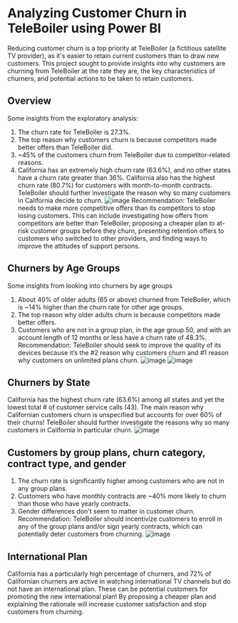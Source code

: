 # Analyzing Customer Churn in TeleBoiler using Power BI
Reducing customer churn is a top priority at TeleBoiler (a fictitious satellite TV provider), as it's easier to retain current customers than to draw new customers. This project sought to provide insights into why customers are churning from TeleBoiler at the rate they are, the key characteristics of churners, and potential actions to be taken to retain customers.

## Overview
Some insights from the exploratory analysis:
1. The churn rate for TeleBoiler is 27.3%.
2. The top reason why customers churn is because competitors made better offers than TeleBoiler did.
3. ~45% of the customers churn from TeleBoiler due to competitor-related reasons.
4. California has an extremely high churn rate (63.6%), and no other states have a churn rate greater than 36%. California also has the highest churn rate (80.7%) for customers with month-to-month contracts. TeleBoiler should further investigate the reason why so many customers in California decide to churn. 
![image](https://github.com/user-attachments/assets/2f242ebb-fd0f-405f-85ec-702fc54b5bbd)
Recommendation: TeleBoiler needs to make more competitive offers than its competitors to stop losing customers. This can include investigating how offers from competitors are better than TeleBoiler, proposing a cheaper plan to at-risk customer groups before they churn, presenting retention offers to customers who switched to other providers, and finding ways to improve the attitudes of support persons.

## Churners by Age Groups
Some insights from looking into churners by age groups
1. About 40% of older adults (65 or above) churned from TeleBoiler, which is ~14% higher than the churn rate for other age groups.
2. The top reason why older adults churn is because competitors made better offers.
3. Customers who are not in a group plan, in the age group 50, and with an account length of 12 months or less have a churn rate of 48.3%.
Recommendation: TeleBoiler should seek to improve the quality of its devices because it’s the #2 reason why customers churn and #1 reason why customers on unlimited plans churn.
![image](https://github.com/user-attachments/assets/d7f891b0-c239-4d65-878a-abc1a6c646eb)
![image](https://github.com/user-attachments/assets/b51b84f7-1efa-4bb5-926e-662d7dde0265)

## Churners by State
California has the highest churn rate (63.6%) among all states and yet the lowest total # of customer service calls (43). The main reason why Californian customers churn is unspecified but accounts for over 60% of their churns! TeleBoiler should further investigate the reasons why so many customers in California in particular churn.
![image](https://github.com/user-attachments/assets/2f5d6f35-6ed4-4f40-940d-8678fea535bd)

## Customers by group plans, churn category, contract type, and gender
1. The churn rate is significantly higher among customers who are not in any group plans.
2. Customers who have monthly contracts are ~40% more likely to churn than those who have yearly contracts.
3. Gender differences don't seem to matter in customer churn.
Recommendation: TeleBoiler should incentivize customers to enroll in any of the group plans and/or sign yearly contracts, which can potentially deter customers from churning.
![image](https://github.com/user-attachments/assets/810b266b-f12c-431d-8aa1-c3df19a2209e)

## International Plan
California has a particularly high percentage of churners, and 72% of Californian churners are active in watching international TV channels but do not have an international plan. These can be potential customers for promoting the new international plan! By proposing a cheaper plan and explaining the rationale will increase customer satisfaction and stop customers from churning.
